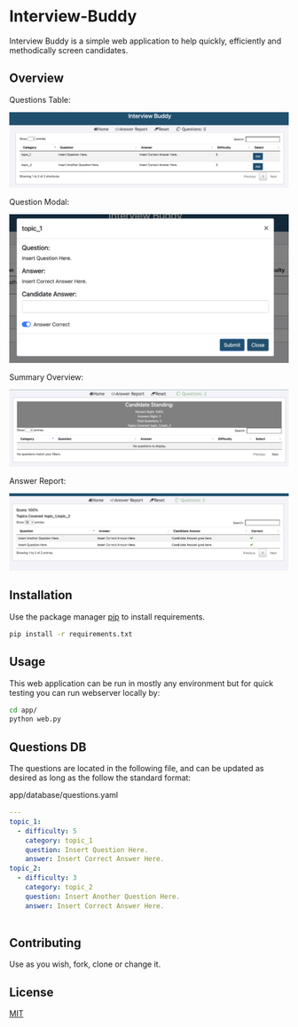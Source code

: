 # Interview-Buddy

Interview Buddy is a simple web application to help quickly, efficiently and methodically screen candidates.

## Overview
Questions Table:

![Overview](img/ivew_buddy._1.png?raw=true "Title")

Question Modal:

![Overview](img/ivew_buddy._2.png?raw=true "Title")

Summary Overview:

![Overview](img/ivew_buddy._3.png?raw=true "Title")

Answer Report:

![Overview](img/ivew_buddy._4.png?raw=true "Title")


## Installation

Use the package manager [pip](https://pip.pypa.io/en/stable/) to install requirements.

```bash
pip install -r requirements.txt
```

## Usage

This web application can be run in mostly any environment but for quick testing you can run webserver locally by:

```sh
cd app/
python web.py
```
## Questions DB

The questions are located in the following file, and can be updated as desired as long as the follow the standard format:

app/database/questions.yaml
```yaml
---
topic_1: 
  - difficulty: 5
    category: topic_1
    question: Insert Question Here.
    answer: Insert Correct Answer Here.
topic_2: 
  - difficulty: 3
    category: topic_2
    question: Insert Another Question Here.
    answer: Insert Correct Answer Here.
  
```

## Contributing
Use as you wish, fork, clone or change it.

## License
[MIT](https://choosealicense.com/licenses/mit/)